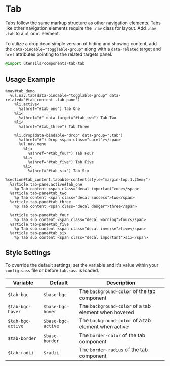 
# Tab
Tabs follow the same markup structure as other navigation elements. Tabs
like other navigation elements require the `.nav` class for layout. Add
`.nav .tab` to a `ul` or `ol` element.

To utilize a drop dead simple version of hiding and showing content, add
the `data-bindable="togglable-group"` along with a `data-related` target
and `href` attributes pointing to the related targets panel.

```sass
@import utensils/components/tab/tab
```

## Usage Example

<!--~ markup/tab.html.haml -->
```haml
%nav#tab_demo
  %ul.nav.tab(data-bindable="togglable-group" data-related="#tab_content .tab-pane")
    %li.active<
      %a(href="#tab_one") Tab One
    %li<
      %a(href="#" data-target="#tab_two") Tab Two
    %li<
      %a(href="#tab_three") Tab Three

    %li.drop(data-bindable="drop" data-group=".tab")
      %a(href="#") Drop <span class="caret"></span>
      %ul.nav.menu
        %li<
          %a(href="#tab_four") Tab Four
        %li<
          %a(href="#tab_five") Tab Five
        %li<
          %a(href="#tab_six") Tab Six

%section#tab_content.tabable-content(style="margin-top:1.25em;")
  %article.tab-pane.active#tab_one
    %p Tab content <span class="decal important">one</span>
  %article.tab-pane#tab_two
    %p Tab content <span class="decal success">two</span>
  %article.tab-pane#tab_three
    %p Tab content <span class="decal danger">three</span>

  %article.tab-pane#tab_four
    %p Tab sub content <span class="decal warning">four</span>
  %article.tab-pane#tab_five
    %p Tab sub content <span class="decal inverse">five</span>
  %article.tab-pane#tab_six
    %p Tab sub content <span class="decal important">six</span>
```
<!-- end -->

## Style Settings
To override the default settings, set the variable and it's value
within your `config.sass` file or before `tab.sass` is loaded.

Variable          | Default            | Description
----------------- | ------------------ | -------------------------------------------
`$tab-bgc`        | `$base-bgc`        | The `background-color` of the tab component
`$tab-bgc-hover`  | `$base-bgc-hover`  | The `background-color` of a tab element when hovered
`$tab-bgc-active` | `$base-bgc-active` | The `background-color` of a tab element when active
`$tab-border`     | `$base-border`     | The `border-color` of the tab component
`$tab-radii`      | `$radii`           | The `border-radius` of the tab component

